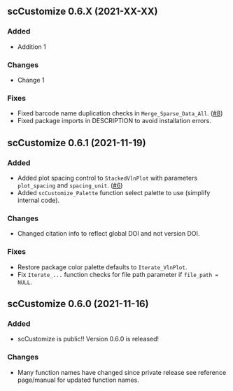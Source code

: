 ## scCustomize 0.6.X (2021-XX-XX)
### Added
- Addition 1

### Changes
- Change 1

### Fixes
- Fixed barcode name duplication checks in `Merge_Sparse_Data_All`. ([#8](https://github.com/samuel-marsh/scCustomize/issues/8))
- Fixed package imports in DESCRIPTION to avoid installation errors.
 

## scCustomize 0.6.1 (2021-11-19)
### Added
- Added plot spacing control to `StackedVlnPlot` with parameters `plot_spacing` and `spacing_unit`. ([#6](https://github.com/samuel-marsh/scCustomize/issues/6))
- Added `scCustomize_Palette` function select palette to use (simplify internal code).

### Changes
- Changed citation info to reflect global DOI and not version DOI.

### Fixes
- Restore package color palette defaults to `Iterate_VlnPlot`.  
- Fix `Iterate_...` function checks for file path parameter if `file_path = NULL`.
  
## scCustomize 0.6.0 (2021-11-16)
### Added
- scCustomize is public!!  Version 0.6.0 is released!

### Changes
- Many function names have changed since private release see reference page/manual for updated function names.
